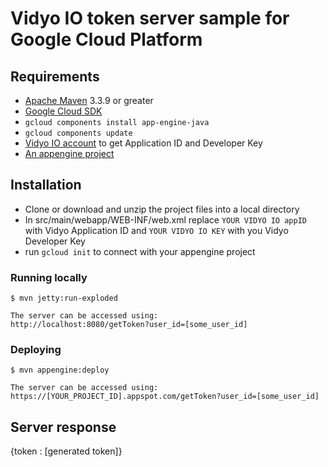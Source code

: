 # Vidyo IO token server sample for Google Cloud Platform

## Requirements
* [Apache Maven](http://maven.apache.org) 3.3.9 or greater
* [Google Cloud SDK](https://cloud.google.com/sdk/)
* `gcloud components install app-engine-java`
* `gcloud components update`
* [Vidyo IO account](https://developer.vidyo.io/login-widget?url=my-account) to get Application ID and Developer Key
* [An appengine project](https://console.cloud.google.com/projectselector/appengine/create) 

## Installation
* Clone or download and unzip the project files into a local directory
* In src/main/webapp/WEB-INF/web.xml replace `YOUR VIDYO IO appID` with Vidyo Application ID and `YOUR VIDYO IO KEY` with you Vidyo Developer Key
* run `gcloud init` to connect with your appengine project
  
### Running locally

    $ mvn jetty:run-exploded

	The server can be accessed using:
    http://localhost:8080/getToken?user_id=[some_user_id]
  
### Deploying

    $ mvn appengine:deploy

	The server can be accessed using:
    https://[YOUR_PROJECT_ID].appspot.com/getToken?user_id=[some_user_id]

## Server response

   {token : [generated token]}         

